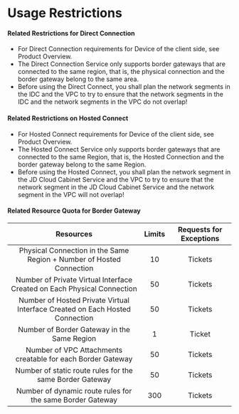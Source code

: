 # Usage Restrictions

#### Related Restrictions for Direct Connection

- For Direct Connection requirements for Device of the client side, see Product Overview.
- The Direct Connection Service only supports border gateways that are connected to the same region, that is, the physical connection and the border gateway belong to the same area.
- Before using the Direct Connect, you shall plan the network segments in the IDC and the VPC to try to ensure that the network segments in the IDC and the network segments in the VPC do not overlap!



#### Related Restrictions on Hosted Connect

- For Hosted Connect requirements for Device of the client side, see Product Overview.
- The Hosted Connect Service only supports border gateways that are connected to the same Region, that is, the Hosted Connection and the border gateway belong to the same Region.
- Before using the Hosted Connect, you shall plan the network segment in the JD Cloud Cabinet Service and the VPC to try to ensure that the network segment in the JD Cloud Cabinet Service and the network segment in the VPC will not overlap!



#### Related Resource Quota for Border Gateway

| Resources	| Limits	| Requests for Exceptions	|
| :-: | :-: | :-: |
|Physical Connection in the Same Region + Number of Hosted Connection	|10	| Tickets	|
|Number of Private Virtual Interface Created on Each Physical Connection	|50	| Tickets	|
|Number of Hosted Private Virtual Interface Created on Each Hosted Connection	|50	| Tickets	|
|Number of Border Gateway in the Same Region	|1	| Ticket	|
|Number of VPC Attachments creatable for each Border Gateway 	|50	| Tickets	|
|Number of static route rules for the same Border Gateway 	|50	| Tickets	|
|Number of dynamic route rules for the same Border Gateway 	|300	| Tickets	|
